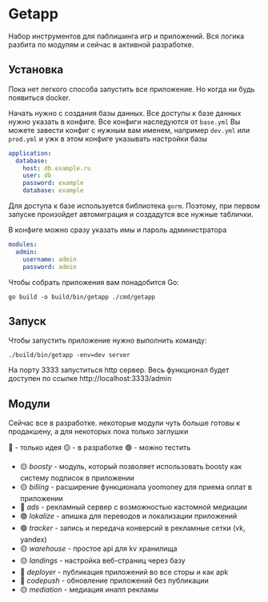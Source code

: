 # Getapp

Набор инструментов для паблишинга игр и приложений. Вся логика разбита по модулям и сейчас в активной разработке.

## Установка

Пока нет легкого способа запустить все приложение. Но когда ни будь появиться docker.

Начать нужно с создания базы данных. Все доступы к базе данных нужно указать в конфиге. 
Все конфиги наследуются от `base.yml`
Вы можете завести конфиг с нужным вам именем, например `dev.yml` или `prod.yml` и ужк в этом 
конфиге указывать настройки базы

```yaml
application:
  database:
    host: db.example.ru
    user: db
    password: example
    database: example
```
Для доступа к базе используется библиотека `gorm`. Поэтому, при первом запуске произойдет
автомиграция и создадутся все нужные таблички.

В конфиге можно сразу указать имы и пароль администратора

```yaml
modules:
  admin:
    username: admin
    password: admin
```

Чтобы собрать приложения вам понадобится Go:

```shell
go build -o build/bin/getapp ./cmd/getapp
```

## Запуск

Чтобы запустить приложение нужно выполнить команду:

```shell
./build/bin/getapp -env=dev server
```

На порту 3333 запуститься http сервер. Весь функционал будет доступен по ссылке http://localhost:3333/admin 

## Модули

Сейчас все в разработке. некоторые модули чуть больше готовы к продакшену, а для некоторых пока только заглушки

🔴 - только идея
🟡 - в разработке
🟢 - можно тестить

- 🟡 _boosty_ - модуль, который позволяет использовать boosty как систему подписок в приложении
- 🟡 _billing_ - расширение функционала yoomoney для приема оплат в приложении
- 🔴 _ads_ - рекламный сервер с возможностью кастомной медиации
- 🟢 _lokalize_ - апишка для переводов и локализации приложений
- 🟢 _tracker_ - запись и передача конверсий в рекламные сетки (vk, yandex)
- 🟡 _warehouse_ - простое api для kv хранилища
- 🟡 _landings_ - настройка веб-страниц через базу
- 🔴 _deployer_ - публикация приложений во все сторы и как apk
- 🔴 _codepush_ - обновление приложений без публикации
- 🟡 _mediation_ - медиация инапп рекламы


